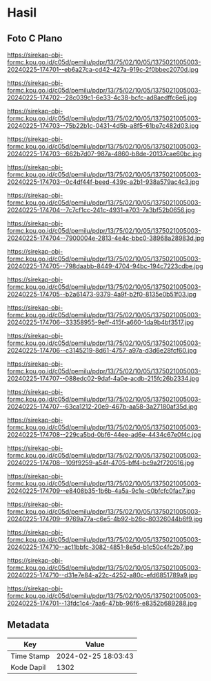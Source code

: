 # Hasil

## Foto C Plano

https://sirekap-obj-formc.kpu.go.id/c05d/pemilu/pdpr/13/75/02/10/05/1375021005003-20240225-174701--eb6a27ca-cd42-427a-919c-2f0bbec2070d.jpg

https://sirekap-obj-formc.kpu.go.id/c05d/pemilu/pdpr/13/75/02/10/05/1375021005003-20240225-174702--28c039c1-6e33-4c38-bcfc-ad8aedffc6e6.jpg

https://sirekap-obj-formc.kpu.go.id/c05d/pemilu/pdpr/13/75/02/10/05/1375021005003-20240225-174703--75b22b1c-0431-4d5b-a8f5-61be7c482d03.jpg

https://sirekap-obj-formc.kpu.go.id/c05d/pemilu/pdpr/13/75/02/10/05/1375021005003-20240225-174703--662b7d07-987a-4860-b8de-20137cae60bc.jpg

https://sirekap-obj-formc.kpu.go.id/c05d/pemilu/pdpr/13/75/02/10/05/1375021005003-20240225-174703--0c4df44f-beed-439c-a2b1-938a579ac4c3.jpg

https://sirekap-obj-formc.kpu.go.id/c05d/pemilu/pdpr/13/75/02/10/05/1375021005003-20240225-174704--7c7cf1cc-241c-4931-a703-7a3bf52b0656.jpg

https://sirekap-obj-formc.kpu.go.id/c05d/pemilu/pdpr/13/75/02/10/05/1375021005003-20240225-174704--7900004e-2813-4e4c-bbc0-38968a28983d.jpg

https://sirekap-obj-formc.kpu.go.id/c05d/pemilu/pdpr/13/75/02/10/05/1375021005003-20240225-174705--798daabb-8449-4704-94bc-194c7223cdbe.jpg

https://sirekap-obj-formc.kpu.go.id/c05d/pemilu/pdpr/13/75/02/10/05/1375021005003-20240225-174705--b2a61473-9379-4a9f-b2f0-8135e0b51f03.jpg

https://sirekap-obj-formc.kpu.go.id/c05d/pemilu/pdpr/13/75/02/10/05/1375021005003-20240225-174706--33358955-9eff-415f-a660-1da9b4bf3517.jpg

https://sirekap-obj-formc.kpu.go.id/c05d/pemilu/pdpr/13/75/02/10/05/1375021005003-20240225-174706--c3145219-8d61-4757-a97a-d3d6e28fcf60.jpg

https://sirekap-obj-formc.kpu.go.id/c05d/pemilu/pdpr/13/75/02/10/05/1375021005003-20240225-174707--088edc02-9daf-4a0e-acdb-215fc26b2334.jpg

https://sirekap-obj-formc.kpu.go.id/c05d/pemilu/pdpr/13/75/02/10/05/1375021005003-20240225-174707--63ca1212-20e9-467b-aa58-3a27180af35d.jpg

https://sirekap-obj-formc.kpu.go.id/c05d/pemilu/pdpr/13/75/02/10/05/1375021005003-20240225-174708--229ca5bd-0bf6-44ee-ad6e-4434c67e0f4c.jpg

https://sirekap-obj-formc.kpu.go.id/c05d/pemilu/pdpr/13/75/02/10/05/1375021005003-20240225-174708--109f9259-a54f-4705-bff4-bc9a2f720516.jpg

https://sirekap-obj-formc.kpu.go.id/c05d/pemilu/pdpr/13/75/02/10/05/1375021005003-20240225-174709--e8408b35-1b6b-4a5a-9c1e-c0bfcfc0fac7.jpg

https://sirekap-obj-formc.kpu.go.id/c05d/pemilu/pdpr/13/75/02/10/05/1375021005003-20240225-174709--9769a77a-c6e5-4b92-b26c-80326044b6f9.jpg

https://sirekap-obj-formc.kpu.go.id/c05d/pemilu/pdpr/13/75/02/10/05/1375021005003-20240225-174710--ac11bbfc-3082-4851-8e5d-b1c50c4fc2b7.jpg

https://sirekap-obj-formc.kpu.go.id/c05d/pemilu/pdpr/13/75/02/10/05/1375021005003-20240225-174710--d31e7e84-a22c-4252-a80c-efd6851789a9.jpg

https://sirekap-obj-formc.kpu.go.id/c05d/pemilu/pdpr/13/75/02/10/05/1375021005003-20240225-174701--13fdc1c4-7aa6-47bb-96f6-e8352b689288.jpg


## Metadata

| Key        | Value               |
| ---------- | ------------------- |
| Time Stamp | 2024-02-25 18:03:43 |
| Kode Dapil | 1302                |



